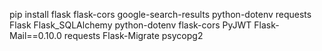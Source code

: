
pip install flask flask-cors google-search-results python-dotenv requests Flask Flask_SQLAlchemy python-dotenv flask-cors PyJWT Flask-Mail==0.10.0 requests  Flask-Migrate psycopg2
